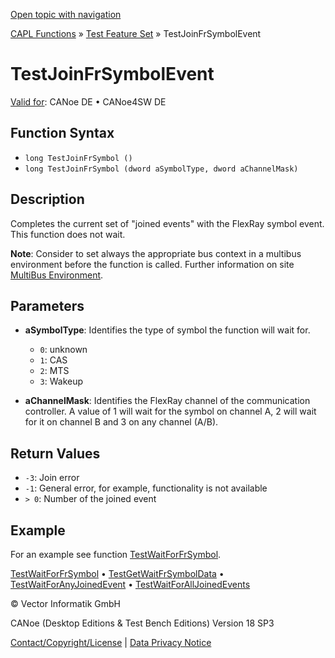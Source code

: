 [Open topic with navigation](../../../../../CANoeDEFamily.htm#Topics/CAPLFunctions/Test/Functions/CAPLfunctionTestJoinFrSymbolEvent.md)

[CAPL Functions](../../CAPLfunctions.md) » [Test Feature Set](../CAPLfunctionsTFSOverview.md) » TestJoinFrSymbolEvent

# TestJoinFrSymbolEvent

[Valid for](../../../Shared/FeatureAvailability.md): CANoe DE • CANoe4SW DE

## Function Syntax

- `long TestJoinFrSymbol ()`
- `long TestJoinFrSymbol (dword aSymbolType, dword aChannelMask)`

## Description

Completes the current set of "joined events" with the FlexRay symbol event. This function does not wait.

**Note**: Consider to set always the appropriate bus context in a multibus environment before the function is called. Further information on site [MultiBus Environment](../../../Shared/CAPL/General/TestMultiBusEnvironment.md).

## Parameters

- **aSymbolType**: Identifies the type of symbol the function will wait for.
  - `0`: unknown
  - `1`: CAS
  - `2`: MTS
  - `3`: Wakeup

- **aChannelMask**: Identifies the FlexRay channel of the communication controller. A value of 1 will wait for the symbol on channel A, 2 will wait for it on channel B and 3 on any channel (A/B).

## Return Values

- `-3`: Join error
- `-1`: General error, for example, functionality is not available
- `> 0`: Number of the joined event

## Example

For an example see function [TestWaitForFrSymbol](CAPLfunctionTestWaitForFrSymbol.md).

[TestWaitForFrSymbol](CAPLfunctionTestWaitForFrSymbol.md) • [TestGetWaitFrSymbolData](CAPLfunctionTestGetWaitFrSymbolData.md) • [TestWaitForAnyJoinedEvent](CAPLfunctionTestWaitForAnyJoinedEvent.md) • [TestWaitForAllJoinedEvents](CAPLfunctionTestWaitForAllJoinedEvents.md)

© Vector Informatik GmbH

CANoe (Desktop Editions & Test Bench Editions) Version 18 SP3

[Contact/Copyright/License](../../../Shared/ContactCopyrightLicense.md) | [Data Privacy Notice](https://www.vector.com/int/en/company/get-info/privacy-policy/)

